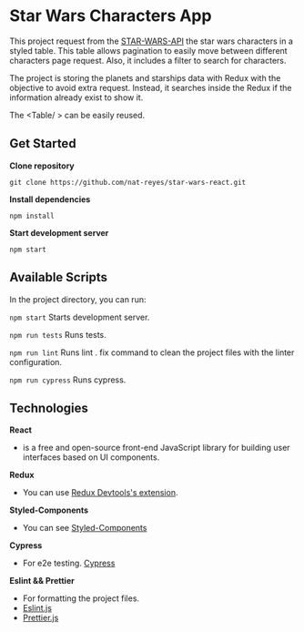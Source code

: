 # Star Wars Characters App

This project request from the [STAR-WARS-API](https://swapi.dev/) the star wars characters in a styled table.
This table allows pagination to easily move between different characters page request.
Also, it includes a filter to search for characters.

The project is storing the planets and starships data with Redux with the objective to avoid extra request. Instead, it searches inside the Redux if the information already exist to show it.

The <Table/ > can be easily reused.

## Get Started

**Clone repository**

```
git clone https://github.com/nat-reyes/star-wars-react.git
```

**Install dependencies**
```
npm install
```

**Start development server**

```
npm start
```
## Available Scripts

In the project directory, you can run:

`npm start` Starts development server.

`npm run tests` Runs tests.

`npm run lint` Runs lint . fix command to clean the project files with the linter configuration.

`npm run cypress` Runs cypress.

## Technologies

**React**
-  is a free and open-source front-end JavaScript library for building user interfaces based on UI components.

**Redux**
- You can use [Redux Devtools's extension](https://github.com/zalmoxisus/redux-devtools-extension).

**Styled-Components**
- You can see [Styled-Components](https://styled-components.com/)

**Cypress**
- For e2e testing. [Cypress](https://www.cypress.io/)

**Eslint && Prettier**
- For formatting the project files.
- [Eslint.js](https://eslint.org/)
- [Prettier.js](https://prettier.io/)

